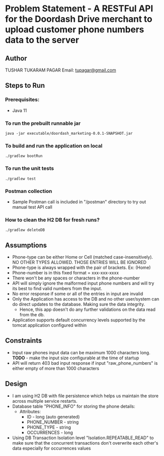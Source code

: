 # Problem Statement - A RESTFul API for the Doordash Drive merchant to upload customer phone numbers data to the server

## Author
TUSHAR TUKARAM PAGAR
Email: tupagar@gmail.com

## Steps to Run
### Prerequisites:
- Java 11

### To run the prebuilt runnable jar
```shell
java -jar executable/doordash_marketing-0.0.1-SNAPSHOT.jar

```
### To build and run the application on local
```shell
./gradlew bootRun
```
### To run the unit tests
```shell
./gradlew test
```

### Postman collection
- Sample Postman call is included in "<project-root>/postman" directory to try out manual test API call

### How to clean the H2 DB for fresh runs?
```shell
./gradlew deleteDB
```

## Assumptions
- Phone-type can be either Home or Cell (matched case-insensitively). NO OTHER TYPES ALLOWED. THOSE ENTRIES WILL BE IGNORED
- Phone-type is always wrapped with the pair of brackets. Ex: (Home)
- Phone-number is in this fixed format = xxx-xxx-xxxx
- There won't be any spaces or characters in the phone-number
- API will simply ignore the malformed input phone numbers and will try its best to find valid numbers from the input.
- No error response if some or all of the entries in input are invalid
- Only the Application has access to the DB and no other user/system can do direct updates to the database. Making sure the data integrity.
  - Hence, this app doesn't do any further validations on the data read from the db.
- Application supports default concurrency levels supported by the tomcat application configured within

## Constraints
- Input raw phones input data can be maximum 1000 characters long. **TODO** - make the input size configurable at the time of startup
- API will return 403 bad input response if input "raw_phone_numbers" is either empty of more than 1000 characters

## Design
- I am using H2 DB with file persistence which helps us maintain the store across multiple service restarts.
- Database table "PHONE_INFO" for storing the phone details:
  - Attributes:
    - ID - long (auto generated)
    - PHONE_NUMBER - string
    - PHONE_TYPE - string
    - OCCURRENCES - long 
- Using DB Transaction Isolation level "Isolation.REPEATABLE_READ" to make sure that the concurrent transactions don't overwrite each other's data especially for occurrences values
